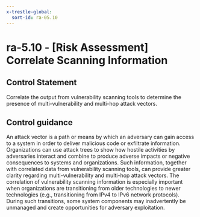 ```yaml
---
x-trestle-global:
  sort-id: ra-05.10
---
```


# ra-5.10 - \[Risk Assessment\] Correlate Scanning Information

## Control Statement

Correlate the output from vulnerability scanning tools to determine the presence of multi-vulnerability and multi-hop attack vectors.

## Control guidance

An attack vector is a path or means by which an adversary can gain access to a system in order to deliver malicious code or exfiltrate information. Organizations can use attack trees to show how hostile activities by adversaries interact and combine to produce adverse impacts or negative consequences to systems and organizations. Such information, together with correlated data from vulnerability scanning tools, can provide greater clarity regarding multi-vulnerability and multi-hop attack vectors. The correlation of vulnerability scanning information is especially important when organizations are transitioning from older technologies to newer technologies (e.g., transitioning from IPv4 to IPv6 network protocols). During such transitions, some system components may inadvertently be unmanaged and create opportunities for adversary exploitation.
